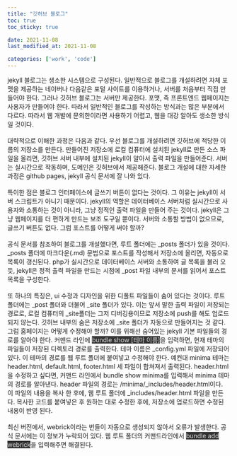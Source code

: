 ```yaml
---
title: "깃허브 블로그"
toc: true
toc_sticky: true

date: 2021-11-08
last_modified_at: 2021-11-08

categories: ['work', 'code']
---
```

jekyll 블로그는 생소한 시스템으로 구성된다. 일반적으로 블로그를 개설하려면 자체 포맷을 제공하는 네이버나 다음같은 포털 사이트를 이용하거나, 서버를 처음부터 직접 만들어야 한다. 그러나 깃허브 블로그는 서버만 제공한다. 포맷, 즉 프론트엔드 웹페이지는 사용자가 만들어야 한다. 따라서 일반적인 블로그를 작성하는 방식과는 많은 부분에서 다르다. 따라서 웹 개발에 문외한이라면 사용하기 어렵고, 웹을 대강 알아도 생소한 방식일 것이다.
<br>
<br>
대략적으로 이해한 과정은 다음과 같다.
우선 블로그를 개설하려면 깃허브에 적당한 이름의 저장소를 만든다.
만들어진 저장소에 로컬 컴퓨터에 설치된 jekyll로 만든 소스 파일을 올리면, 깃허브 서버 내부에 설치된 jekyll이 알아서 출력 파일을 만들어준다. 서버는 실시간으로 작동하며, 도메인은 깃허브에서 제공해준다. 블로그 개설에 대한 자세한 과정은 github pages, jekyll 공식 문서에 잘 나와 있다. 
<br>
<br>
특이한 점은 블로그 인터페이스에 글쓰기 버튼이 없다는 것이다. 그 이유는 jekyll이 서버 스크립트가 아니기 때문이다. jekyll의 역할은 데이터베이스 서버처럼 실시간으로 사용자와 소통하는 것이 아니라, 그냥 정적인 출력 파일을 만들어 주는 것이다. jekyll은 그냥 웹페이지를 더 편하게 만드는 보조 도구일 뿐이다. 서버와 소통할 방법이 없으므로, 글쓰기 버튼도 없다. 그럼 포스트를 어떻게 써야 할까?
<br>
<br>
공식 문서를 참조하여 블로그를 개설했다면, 루트 폴더에는 _posts 폴더가 있을 것이다. _posts 폴더에 마크다운(.md) 문법으로 포스트를 작성해서 저장소에 올리면, 자동으로 목록이 갱신된다. php가 실시간으로 데이터베이스 서버와 소통하여 글 목록을 불러 오듯, jekyll은 정적 출력 파일을 만드는 시점에 _post 파일 내부의 문서를 읽어서 포스트 목록을 구성한다.
<br>
<br>
또 하나의 특징은, ui 수정과 디자인을 위한 디폴트 파일들이 숨어 있다는 것이다. 루트 폴더에는 _post 폴더와 더불어 _site 폴더가 있다. 이는 앞서 말한 출력 파일이 저장되는 경로로, 로컬 컴퓨터의 _site폴더는 그저 디버깅용이므로 저장소에 push를 해도 업로드 되지 않는다. 깃허브 내부의 숨은 저장소에 _site 폴더가 자동으로 만들어지는 것 같다. 그럼 홈페이지는 어떻게 수정해야 할까? 이를 위해선 숨어있는 jekyll 기본 파일들의 경로를 알아야 한다. 커맨드 라인에 <span style="color: #ddd; background: #333">bundle show [테마 이름]</span>을 입력하면, 현재 테마의 파일들이 저장된 디렉토리 경로를 출력한다. 테마 이름은 _config.yml 파일에 저장되어 있다.
이 테마의 경로를 웹 루트 폴더에 붙여넣고 수정해야 한다. 예컨대 minima 테마는 header.html, default.html, footer.html 세 파일이 합쳐져서 출력된다. header.html을 수정하고 싶다면, 커맨드 라인에서 bundle show minima를 입력해서 minima 테마의 경로를 알아낸다. header 파일의 경로는 /minima/_includes/header.html이다. 이 파일의 내용을 복사 한 후에, 웹 루트 폴더에 _includes/header.html 파일을 만든다. 복사한 코드를 붙여넣은 후 원하는 대로 수정한 후에, 저장소에 업로드하면 수정된 내용이 반영 된다.
<br>
<br>
최신 버전에서, webrick이라는 번들이 자동으로 생성되지 않아서 오류가 발생한다. 공식 문서에는 이 정보가 누락되어 있다. 웹 루트 폴더의 커맨드라인에서 <span style="color: #ddd; background: #333;">bundle add webrick</span>을 입력해주면 해결된다.
